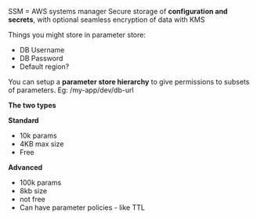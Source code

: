 SSM = AWS systems manager
Secure storage of **configuration and secrets**, with optional seamless encryption of data with KMS

Things you might store in parameter store:
- DB Username
- DB Password
- Default region?

You can setup a **parameter store hierarchy** to give permissions to subsets of parameters. 
Eg: /my-app/dev/db-url

**The two types**

**Standard**
- 10k params
- 4KB max size
- Free

**Advanced**
- 100k params
- 8kb size
- not free
- Can have parameter policies - like TTL